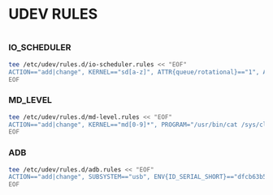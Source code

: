 # UDEV RULES
#
#
### IO_SCHEDULER
```sh
tee /etc/udev/rules.d/io-scheduler.rules << "EOF"
ACTION=="add|change", KERNEL=="sd[a-z]", ATTR{queue/rotational}=="1", ATTR{queue/scheduler}="mq-deadline"
EOF
```

### MD_LEVEL
```sh
tee /etc/udev/rules.d/md-level.rules << "EOF"
ACTION=="add|change", KERNEL=="md[0-9]*", PROGRAM="/usr/bin/cat /sys/class/block/%k/md/level", ENV{MD_LEVEL}="$result"
EOF
```

### ADB
```sh
tee /etc/udev/rules.d/adb.rules << "EOF"
ACTION=="add|change", SUBSYSTEM=="usb", ENV{ID_SERIAL_SHORT}=="dfcb63b5", MODE="0666", GROUP="plugdev"
EOF
```